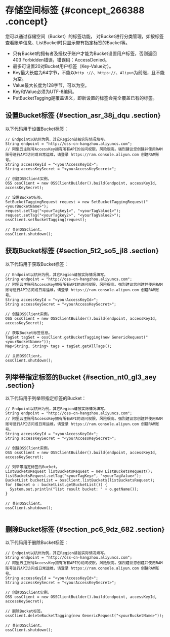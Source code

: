 # 存储空间标签 {#concept_266388 .concept}

您可以通过存储空间（Bucket）的标签功能， 对Bucket进行分类管理，如按标签查看账单信息、ListBucket时只显示带有指定标签的Bucket等。

-   只有Bucket的拥有者及授权子账户才能为Bucket设置用户标签，否则返回403 Forbidden错误，错误码：AccessDenied。
-   最多可设置20对Bucket用户标签（Key-Value对）。
-   Key最大长度为64字节，不能以`http ://`、`https://`、`Aliyun`为前缀，且不能为空。
-   Value最大长度为128字节，可以为空。
-   Key和Value必须为UTF-8编码。
-   PutBucketTagging是覆盖语义，即新设置的标签会完全覆盖已有的标签。

## 设置Bucket标签 {#section_asr_38j_dqu .section}

以下代码用于设置Bucket标签：

``` {#codeblock_bvo_avf_ojs}
// Endpoint以杭州为例，其它Region请按实际情况填写。
String endpoint = "http://oss-cn-hangzhou.aliyuncs.com";
// 阿里云主账号AccessKey拥有所有API的访问权限，风险很高。强烈建议您创建并使用RAM账号进行API访问或日常运维，请登录 https://ram.console.aliyun.com 创建RAM账号。
String accessKeyId = "<yourAccessKeyId>";
String accessKeySecret = "<yourAccessKeySecret>";

// 创建OSSClient实例。
OSS ossClient = new OSSClientBuilder().build(endpoint, accessKeyId, accessKeySecret);

// 设置Bucket标签。
SetBucketTaggingRequest request = new SetBucketTaggingRequest("<yourBucketName>");
request.setTag("<yourTagkey1>", "<yourTagValue1>");
request.setTag("<yourTagkey2>", "<yourTagValue2>");
ossClient.setBucketTagging(request);

// 关闭OSSClient。
ossClient.shutdown();
```

## 获取Bucket标签 {#section_5t2_so5_jl8 .section}

以下代码用于获取Bucket标签：

``` {#codeblock_pm3_rii_byw}
// Endpoint以杭州为例，其它Region请按实际情况填写。
String endpoint = "http://oss-cn-hangzhou.aliyuncs.com";
// 阿里云主账号AccessKey拥有所有API的访问权限，风险很高。强烈建议您创建并使用RAM账号进行API访问或日常运维，请登录 https://ram.console.aliyun.com 创建RAM账号。
String accessKeyId = "<yourAccessKeyId>";
String accessKeySecret = "<yourAccessKeySecret>";

// 创建OSSClient实例。
OSS ossClient = new OSSClientBuilder().build(endpoint, accessKeyId, accessKeySecret);

// 获取Bucket标签信息。
TagSet tagSet = ossClient.getBucketTagging(new GenericRequest("<yourBucketName>"));
Map<String, String> tags = tagSet.getAllTags();

// 关闭OSSClient。
ossClient.shutdown();
```

## 列举带指定标签的Bucket {#section_nt0_gl3_aey .section}

以下代码用于列举带指定标签的Bucket：

``` {#codeblock_owg_ora_n24}
// Endpoint以杭州为例，其它Region请按实际情况填写。
String endpoint = "http://oss-cn-hangzhou.aliyuncs.com";
// 阿里云主账号AccessKey拥有所有API的访问权限，风险很高。强烈建议您创建并使用RAM账号进行API访问或日常运维，请登录 https://ram.console.aliyun.com 创建RAM账号。
String accessKeyId = "<yourAccessKeyId>";
String accessKeySecret = "<yourAccessKeySecret>";

// 创建OSSClient实例。
OSS ossClient = new OSSClientBuilder().build(endpoint, accessKeyId, accessKeySecret);

// 列举带指定标签的Bucket。
ListBucketsRequest listBucketsRequest = new ListBucketsRequest();
listBucketsRequest.setTag("<yourTagKey>", "<yourTagValue>");
BucketList bucketList = ossClient.listBuckets(listBucketsRequest);
for (Bucket o : bucketList.getBucketList()) {
  System.out.println("list result bucket: " + o.getName());
}

// 关闭OSSClient。
ossClient.shutdown();
				
```

## 删除Bucket标签 {#section_pc6_9dz_682 .section}

以下代码用于删除Bucket标签：

``` {#codeblock_9v2_onq_jmd}
// Endpoint以杭州为例，其它Region请按实际情况填写。
String endpoint = "http://oss-cn-hangzhou.aliyuncs.com";
// 阿里云主账号AccessKey拥有所有API的访问权限，风险很高。强烈建议您创建并使用RAM账号进行API访问或日常运维，请登录 https://ram.console.aliyun.com 创建RAM账号。
String accessKeyId = "<yourAccessKeyId>";
String accessKeySecret = "<yourAccessKeySecret>";

// 创建OSSClient实例。
OSS ossClient = new OSSClientBuilder().build(endpoint, accessKeyId, accessKeySecret);

// 删除Bucket标签。
ossClient.deleteBucketTagging(new GenericRequest("<yourBucketName>"));

// 关闭OSSClient。
ossClient.shutdown();
```

